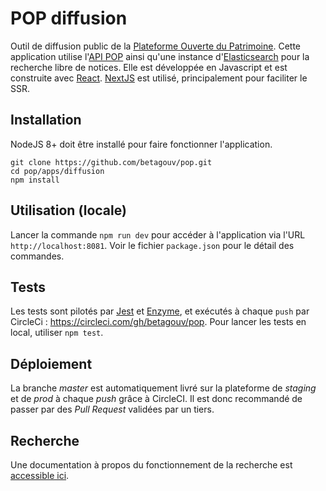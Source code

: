 # POP diffusion

Outil de diffusion public de la [Plateforme Ouverte du Patrimoine](https://www.pop.culture.gouv.fr/). Cette application utilise l'[API POP](https://github.com/betagouv/pop/tree/master/apps/api) ainsi qu'une instance d'[Elasticsearch](https://www.elastic.co/fr/products/elasticsearch) pour la recherche libre de notices. Elle est développée en Javascript et est construite avec [React](https://reactjs.org/). [NextJS](https://nextjs.org/) est utilisé, principalement pour faciliter le SSR.

## Installation

NodeJS 8+ doit être installé pour faire fonctionner l'application.

```
git clone https://github.com/betagouv/pop.git
cd pop/apps/diffusion
npm install
```

## Utilisation (locale)

Lancer la commande `npm run dev` pour accéder à l'application via l'URL `http://localhost:8081`. Voir le fichier `package.json` pour le détail des commandes.

## Tests

Les tests sont pilotés par [Jest](https://jestjs.io/) et [Enzyme](http://airbnb.io/enzyme/), et exécutés à chaque `push` par CircleCi : https://circleci.com/gh/betagouv/pop. Pour lancer les tests en local, utiliser `npm test`.

## Déploiement

La branche _master_ est automatiquement livré sur la plateforme de _staging_ et de _prod_ à chaque _push_ grâce à CircleCI. Il est donc recommandé de passer par des _Pull Request_ validées par un tiers.

## Recherche

Une documentation à propos du fonctionnement de la recherche est [accessible ici](https://github.com/betagouv/pop/blob/master/apps/diffusion/ABOUT_SEARCH.md).
